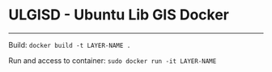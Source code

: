 # ULGISD - Ubuntu Lib GIS Docker

---

Build: `docker build -t LAYER-NAME .`

Run and access to container: `sudo docker run -it LAYER-NAME` 